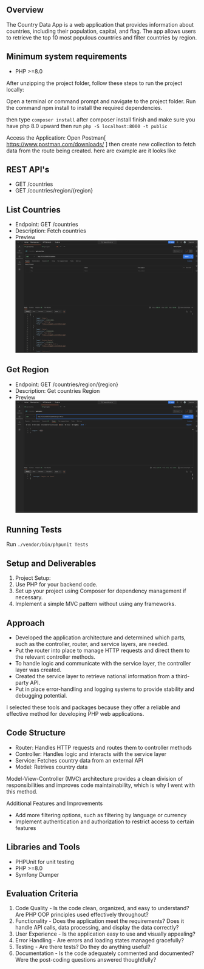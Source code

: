 ## Overview

The Country Data App is a web application that provides information about countries, including their population, capital, and flag. The app allows users to retrieve the top 10 most populous countries and filter countries by region.


## Minimum system requirements

- PHP >=8.0


After unzipping the project folder, follow these steps to run the project locally:


Open a terminal or command prompt and navigate to the project folder. Run the command npm install to install the required dependencies.

then type `composer install` after composer install finish and make sure you have php 8.0 upward then run  `php -S localhost:8000 -t public`


Access the Application: Open Postman[ https://www.postman.com/downloads/ ] then create new collection to fetch data from the route being created. here are example are it looks like 

## REST API's

 - GET /countries
 - GET /countries/region/{region}

## List Countries
- Endpoint: GET /countries
- Description: Fetch countries
- Preview
    ![alt text](public/images/countries.png)


## Get Region
- Endpoint: GET /countries/region/{region}
- Description: Get countries Region
- Preview
    ![alt text](public/images/region.png)

## Running Tests
 Run  `./vendor/bin/phpunit Tests`

## Setup and Deliverables
1. Project Setup:
2. Use PHP for your backend code.
3. Set up your project using Composer for dependency management if necessary.
4. Implement a simple MVC pattern without using any frameworks.


## Approach
- Developed the application architecture and determined which parts, such as the controller, router, and service layers, are needed.
- Put the router into place to manage HTTP requests and direct them to the relevant controller methods.
- To handle  logic and communicate with the service layer, the controller layer was created.
- Created the service layer to retrieve national information from a third-party API.
- Put in place error-handling and logging systems to provide stability and debugging potential.

I selected these tools and packages because they offer a reliable and effective method for developing PHP web applications.

## Code Structure
- Router: Handles HTTP requests and routes them to controller methods
- Controller: Handles logic and interacts with the service layer
- Service: Fetches country data from an external API
- Model: Retrives country data
  
 Model-View-Controller (MVC) architecture provides a clean division of responsibilities and improves code maintainability, which is why I went with this method.

Additional Features and Improvements
 - Add more filtering options, such as filtering by language or currency
 - Implement authentication and authorization to restrict access to certain features

## Libraries and Tools
- PHPUnit for unit testing
- PHP >=8.0
- Symfony Dumper

## Evaluation Criteria

1. Code Quality - Is the code clean, organized, and easy to understand? Are PHP OOP principles used effectively throughout?
2. Functionality - Does the application meet the requirements? Does it handle API calls, data processing, and display the data correctly?
3. User Experience - Is the application easy to use and visually appealing?
4. Error Handling - Are errors and loading states managed gracefully?
5. Testing - Are there tests? Do they do anything useful?
6. Documentation - Is the code adequately commented and documented? Were the post-coding questions answered thoughtfully?